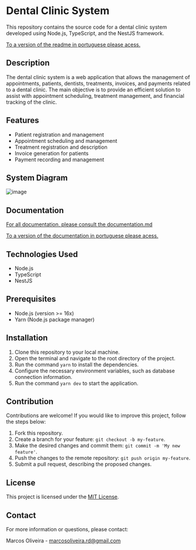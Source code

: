 # Dental Clinic System

This repository contains the source code for a dental clinic system developed using Node.js, TypeScript, and the NestJS framework.

[To a version of the readme in portuguese please acess.](Readme.md)

## Description

The dental clinic system is a web application that allows the management of appointments, patients, dentists, treatments, invoices, and payments related to a dental clinic. The main objective is to provide an efficient solution to assist with appointment scheduling, treatment management, and financial tracking of the clinic.

## Features

- Patient registration and management
- Appointment scheduling and management
- Treatment registration and description
- Invoice generation for patients
- Payment recording and management

## System Diagram
![image](https://github.com/Marcos-OLiveiraVO/Clinic-Odontologic/assets/88260644/e931a5b8-c8af-4f1a-ab75-69d1b473a2c6)





## Documentation
[For all documentation, please consult the documentation.md](documentation.md)

[To a version of the documentation in portuguese please acess.](documentationBr.md)

## Technologies Used

- Node.js
- TypeScript
- NestJS

## Prerequisites

- Node.js (version >= 16x)
- Yarn (Node.js package manager)

## Installation

1. Clone this repository to your local machine.
2. Open the terminal and navigate to the root directory of the project.
3. Run the command `yarn` to install the dependencies.
4. Configure the necessary environment variables, such as database connection information.
5. Run the command `yarn dev` to start the application.

## Contribution

Contributions are welcome! If you would like to improve this project, follow the steps below:

1. Fork this repository.
2. Create a branch for your feature: `git checkout -b my-feature`.
3. Make the desired changes and commit them: `git commit -m 'My new feature'`.
4. Push the changes to the remote repository: `git push origin my-feature`.
5. Submit a pull request, describing the proposed changes.

## License

This project is licensed under the [MIT License](https://opensource.org/licenses/MIT).

## Contact

For more information or questions, please contact:

Marcos Oliveira - [marcosoliveira.rd@gmail.com](mailto:marcosoliveira.rd@gmail.com)
